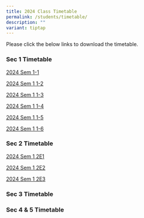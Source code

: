 ```yaml
---
title: 2024 Class Timetable
permalink: /students/timetable/
description: ""
variant: tiptap
---
```

<p>Please click the below links to download the timetable.</p><h3>Sec 1 Timetable</h3><p><a href="/files/School timetable/Term One/2024_Sem1_Class_Timetable_1_1.pdf" rel="noopener noreferrer nofollow" target="_blank">2024 Sem 1-1</a></p><p><a href="/files/School timetable/Term One/2024_Sem1_Class_Timetable_1_2.pdf" rel="noopener noreferrer nofollow" target="_blank">2024 Sem 1 1-2</a></p><p><a href="/files/School timetable/Term One/2024_Sem1_Class_Timetable_1_3.pdf" rel="noopener noreferrer nofollow" target="_blank">2024 Sem 1 1-3</a></p><p><a href="/files/School timetable/Term One/2024_Sem1_Class_Timetable_1_4.pdf" rel="noopener noreferrer nofollow" target="_blank">2024 Sem 1 1-4</a></p><p><a href="/files/School timetable/Term One/2024_Sem1_Class_Timetable_1_5.pdf" rel="noopener noreferrer nofollow" target="_blank">2024 Sem 1 1-5</a></p><p><a href="/files/School timetable/Term One/2024_Sem1_Class_Timetable_1_6.pdf" rel="noopener noreferrer nofollow" target="_blank">2024 Sem 1 1-6</a></p><h3>Sec 2 Timetable</h3><p><a href="/files/School timetable/Term One/2024_Sem1_Class_Timetable_2E1.pdf" rel="noopener noreferrer nofollow" target="_blank">2024 Sem 1 2E1</a></p><p><a href="/files/School timetable/Term One/2024_Sem1_Class_Timetable_2E2.pdf" rel="noopener noreferrer nofollow" target="_blank">2024 Sem 1 2E2</a></p><p><a href="/files/School timetable/Term One/2024_Sem1_Class_Timetable_3E3__29Dec.pdf" rel="noopener noreferrer nofollow" target="_blank">2024 Sem 1 2E3</a></p><p></p><h3>Sec 3 Timetable</h3><p></p><h3>Sec 4 &amp; 5 Timetable</h3><p></p>
